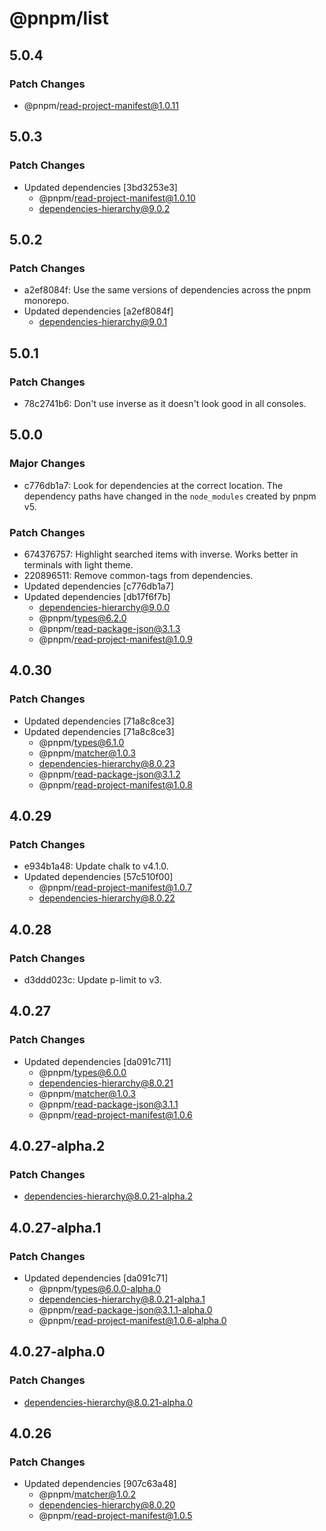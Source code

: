 # @pnpm/list

## 5.0.4

### Patch Changes

- @pnpm/read-project-manifest@1.0.11

## 5.0.3

### Patch Changes

- Updated dependencies [3bd3253e3]
  - @pnpm/read-project-manifest@1.0.10
  - dependencies-hierarchy@9.0.2

## 5.0.2

### Patch Changes

- a2ef8084f: Use the same versions of dependencies across the pnpm monorepo.
- Updated dependencies [a2ef8084f]
  - dependencies-hierarchy@9.0.1

## 5.0.1

### Patch Changes

- 78c2741b6: Don't use inverse as it doesn't look good in all consoles.

## 5.0.0

### Major Changes

- c776db1a7: Look for dependencies at the correct location.
  The dependency paths have changed in the `node_modules` created by pnpm v5.

### Patch Changes

- 674376757: Highlight searched items with inverse. Works better in terminals with light theme.
- 220896511: Remove common-tags from dependencies.
- Updated dependencies [c776db1a7]
- Updated dependencies [db17f6f7b]
  - dependencies-hierarchy@9.0.0
  - @pnpm/types@6.2.0
  - @pnpm/read-package-json@3.1.3
  - @pnpm/read-project-manifest@1.0.9

## 4.0.30

### Patch Changes

- Updated dependencies [71a8c8ce3]
- Updated dependencies [71a8c8ce3]
  - @pnpm/types@6.1.0
  - @pnpm/matcher@1.0.3
  - dependencies-hierarchy@8.0.23
  - @pnpm/read-package-json@3.1.2
  - @pnpm/read-project-manifest@1.0.8

## 4.0.29

### Patch Changes

- e934b1a48: Update chalk to v4.1.0.
- Updated dependencies [57c510f00]
  - @pnpm/read-project-manifest@1.0.7
  - dependencies-hierarchy@8.0.22

## 4.0.28

### Patch Changes

- d3ddd023c: Update p-limit to v3.

## 4.0.27

### Patch Changes

- Updated dependencies [da091c711]
  - @pnpm/types@6.0.0
  - dependencies-hierarchy@8.0.21
  - @pnpm/matcher@1.0.3
  - @pnpm/read-package-json@3.1.1
  - @pnpm/read-project-manifest@1.0.6

## 4.0.27-alpha.2

### Patch Changes

- dependencies-hierarchy@8.0.21-alpha.2

## 4.0.27-alpha.1

### Patch Changes

- Updated dependencies [da091c71]
  - @pnpm/types@6.0.0-alpha.0
  - dependencies-hierarchy@8.0.21-alpha.1
  - @pnpm/read-package-json@3.1.1-alpha.0
  - @pnpm/read-project-manifest@1.0.6-alpha.0

## 4.0.27-alpha.0

### Patch Changes

- dependencies-hierarchy@8.0.21-alpha.0

## 4.0.26

### Patch Changes

- Updated dependencies [907c63a48]
  - @pnpm/matcher@1.0.2
  - dependencies-hierarchy@8.0.20
  - @pnpm/read-project-manifest@1.0.5
